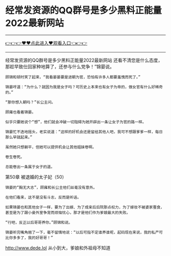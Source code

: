 # 经常发资源的QQ群号是多少黑料正能量2022最新网站

<hr/><a href="https://github.com/qiuhjg/faxd/issues/1">👉👉👉♥♥点此进入♥观看入口👈👉👉</a><hr/>

经常发资源的QQ群号是多少黑料正能量2022最新网站
还看不清您是什么态度，那趁早致仕回家种地算了，还参与什么党争！”锦晏说。

    顾锦和顿时笑了起来，“我看晏晏要是进朝为官，恐怕有许多人都要羞愧而死了。”

    锦晏哼道：“为什么？就因为我是女子吗？可历史上本来也有女子为帝的，做女官有什么好稀奇的。”

    “那你想入朝吗？”长公主问。

    顾雍也看着锦晏。

    似乎只要她说个“想”，他们就会冲破一切阻碍为她开辟出一条让女子为官的路一样。

    锦晏忙不迭地摇头，老实说道：“这样的好机会还是留给其他人吧，我可不想跟爹爹一样，每日那么早就起来。”

    虽然她只想躺平，但她可以提供机会让其他姐妹卷啊。

    卷生卷死。

    总能卷出一条属于女子的道。

第50章 被退婚的太子妃（50）

    锦晏的“胸无大志”，顾雍和长公主他们丝毫没有意外。

    在他们看来，这不是没有斗志，反而是听话。

    如果锦晏也和其他女子一样，要为了出嫁、为了成亲后后院那点权力，为了嫁妆不被婆家蚕食，甚至是为了跟小妾外室争宠而烦恼忧心，那才是他们作为爹娘最大的失败。

    “行吧，反正以后哥哥养你。”顾锦和说。

    锦晏听完嘴角翘了一下，毫不留情地说：“以后可指不定谁养谁呢，起码现在来说，我的私产可比你多多了，我的好哥哥！”
http://www.dede.lol
    从小到大，爹娘和外祖母不知道
